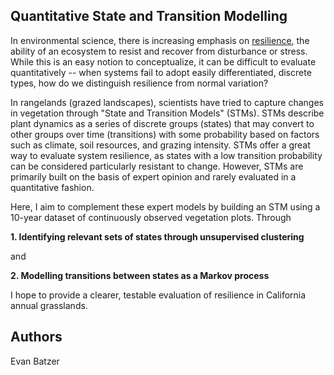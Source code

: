 ## Quantitative State and Transition Modelling

In environmental science, there is increasing emphasis on [resilience](https://www.sciencedirect.com/science/article/pii/S0006320714002353), the ability of an ecosystem to resist and recover from disturbance or stress. While this is an easy notion to conceptualize, it can be difficult to evaluate quantitatively -- when systems fail to adopt easily differentiated, discrete types, how do we distinguish resilience from normal variation?

In rangelands (grazed landscapes), scientists have tried to capture changes in vegetation through "State and Transition Models" (STMs). STMs describe plant dynamics as a series of discrete groups (states) that may convert to other groups over time (transitions) with some probability based on factors such as climate, soil resources, and grazing intensity. STMs offer a great way to evaluate system resilience, as states with a low transition probability can be considered particularly resistant to change. However, STMs are primarily built on the basis of expert opinion and rarely evaluated in a quantitative fashion. 

Here, I aim to complement these expert models by building an STM using a 10-year dataset of continuously observed vegetation plots. Through

__1. Identifying relevant sets of states through unsupervised clustering__

and 

__2. Modelling transitions between states as a Markov process__

I hope to provide a clearer, testable evaluation of resilience in California annual grasslands.

## Authors

Evan Batzer
